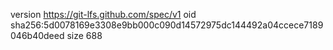 version https://git-lfs.github.com/spec/v1
oid sha256:5d0078169e3308e9bb000c090d14572975dc144492a04ccece7189046b40deed
size 688
